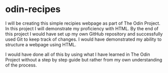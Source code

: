 # odin-recipes
I will be creating this simple recipies webpage as part of The Odin Project.
In this project I will demonstrate my proficiency with HTML.
By the end of this project I would have set up my own GitHub repository and successfully used Git to keep track of changes. I would have demonstrated my ability to structure a webpage using HTML.

I would have done all of this by using what I have learned in The Odin Project without a step by step guide but rather from my own understanding of the process.